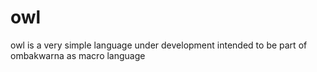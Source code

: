 # owl
owl is a very simple language under development intended to be part of ombakwarna as macro language
